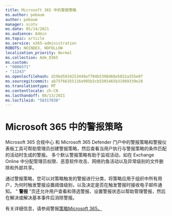 ```yaml
---
title: Microsoft 365 中的警报策略
ms.author: pebaum
author: pebaum
manager: scotv
ms.date: 05/14/2021
ms.audience: Admin
ms.topic: article
ms.service: o365-administration
ROBOTS: NOINDEX, NOFOLLOW
localization_priority: Normal
ms.collection: Adm_O365
ms.custom:
- "9006571"
- "11243"
ms.openlocfilehash: d29bd5034253449af704b5398d68e5032a355e0f
ms.sourcegitcommit: ab75f66355116e995b3cb5505465b31989339e28
ms.translationtype: MT
ms.contentlocale: zh-CN
ms.lasthandoff: 08/13/2021
ms.locfileid: "58317038"
---
```

# <a name="alert-policies-in-microsoft-365"></a>Microsoft 365 中的警报策略

Microsoft 365 合规中心 和 Microsoft 365 Defender 门户中的警报策略和警报仪表板工具可帮助管理员创建警报策略，然后查看当用户执行与警报策略的条件匹配的活动时生成的警报。 多个默认警报策略有助于监视活动，如在 Exchange Online 中分配管理员权限、恶意软件攻击、网络钓鱼活动以及异常级别的文件删除和外部共享。

通过警报策略，您可以对策略触发的警报进行分类，将策略应用于组织中所有用户，为何时触发警报设置阈值级别，以及决定是否在触发警报时接收电子邮件通知。 " **警报** "页还允许用户查看和筛选警报、设置警报状态以帮助管理警报，然后在解决或解决基本事件后消除警报。

有关详细信息，请参阅警报[策略Microsoft 365。](https://docs.microsoft.com/microsoft-365/compliance/alert-policies)
